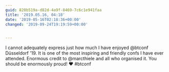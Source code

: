```yaml
---
guid: 820b519a-d82d-4a9f-8469-7c6c1e941faa
title: '2019.05.16, 04:18'
date: '2019-05-16T02:18:36+00:00'
changed: '2019-09-24T19:19:59+00:00'


---
```


I cannot adequately express just how much I have enjoyed @btconf Düsseldorf '19. It is one of the most inspiring and friendly confs I have ever attended. Enormous credit to @marcthiele and all who organised it. You should be enormously proud! ♥️ #btconf
